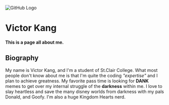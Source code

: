 ![GitHub Logo](https://i.pinimg.com/avatars/iliekpandaz_1411480420_280.jpg)
# Victor Kang

<p>
<h4> This is a page all about me. </h4>
</p>

## Biography
<p>
My name is Victor Kang, and I'm a student of St.Clair College.
What most people don't know about me is that I'm quite the coding <i>"expertise"</i> and I plan to achieve greatness.
My favorite pass time is looking for <b>DANK</b> memes to get over my internal struggle of the <b>darkness</b> within me.
I love to slay heartless and save the many disney worlds from darkness with my pals Donald, and Goofy.
I'm also a huge Kingdom Hearts nerd.
</p>

